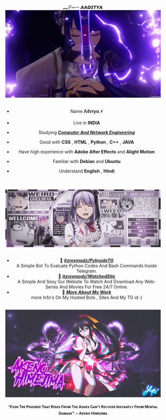<div>
<br/>
<center>︻デ═一 𝘼𝘼𝘿𝙄𝙏𝙔𝘼<center/>
<img src="./img/5fa0e3e226de58362578fd5e28caabf1.gif" width="500" />
<br/>
<br/>

- Name **Λ∂ιтуα ⚡**

- Live in **INDIA**

- Studying [***Computer And Network Engineering***](https://t.me/Was_Aditya)

- Good with **CSS** , **HTML** , **Python** , **C++** , **JAVA**

- Have high experience with **Adobe After Effects** and **Alight Motion**
  
- Familiar with **Debian** and **Ubuntu** 

- Understand **English** , **Hindi**
<br/>
ㅤ
<img src="./img/f528d497274c571f83c2e3c2248bfebc.jpg" width="500" />
<br/>
<br/>
  
- 📘 [***itzrexmodz/PyInsideTG***](https://github.com/itzrexmodz/PyInsideTG) <br/>
  A Simple Bot To Evaluate Python Codes And Bash Commands Inside Telegram.
- 📙 [***itzrexmodz/WatchedSite***](https://revyz.onrender.com/) <br/>
  A Simple And Sexy Gui Website To Watch And Download Any Web-Series And Movies For Free 24/7 Online. 
- 📒 [***More About My Work***](https://telegram.dog/s/Was_Aditya?before=3) <br/>
  more Info's On My Hosted Bots , Sites And My TG id :)

<br/>
<img src="./img/_23_akeno-himejima-desktop-wallpaper_24022855.jpg" width="500" /><br/>
  
<sub> **“Eᴠᴇɴ Tʜᴇ Pʜᴏᴇɴɪx Tʜᴀᴛ Rɪsᴇs Fʀᴏᴍ Tʜᴇ Asʜᴇs Cᴀɴ’ᴛ Rᴇᴄᴏᴠᴇʀ Iɴsᴛᴀɴᴛʟʏ Fʀᴏᴍ Mᴇɴᴛᴀʟ Dᴀᴍᴀɢᴇ". ~ Aᴋᴇɴᴏ Hɪᴍᴇᴊɪᴍᴀ** </sub>
<!--
<img src="https://metrics.lecoq.io/Eilaluth?template=classic&base.header=0&base.activity=0&base.community=0&base.repositories=0&base.metadata=0&repositories=1&repositories=100&repositories.batch=100&repositories.forks=false&repositories.affiliations=owner&repositories.featured=Eilaluth%2FAyano%2CEilaluth%2FKyoko%2CEilaluth%2FKanna%2CEilaluth%2FHotaru%2CEilaluth%2FMocha&config.timezone=Asia%2FJakart"  />
-->
</div>
